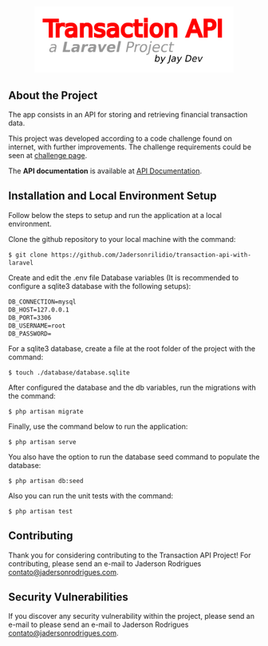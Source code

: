<p align="center"><a href="https://transaction-api-with-laravel.herokuapp.com/about" target="_blank"><img src="./resources/images/github-header-logo.png" width="400"></a></p>


## About the Project

The app consists in an API for storing and retrieving financial transaction data.

This project was developed according to a code challenge found on internet, with further improvements. The challenge requirements could be seen at [challenge page](https://transaction-api-with-laravel.herokuapp.com/challenge).

The **API documentation** is available at [API Documentation](https://transaction-api-with-laravel.herokuapp.com/api/documentation).


## Installation and Local Environment Setup

Follow below the steps to setup and run the application at a local environment.

Clone the github repository to your local machine with the command:

    $ git clone https://github.com/Jadersonrilidio/transaction-api-with-laravel

Create and edit the .env file Database variables (It is recommended to configure a sqlite3 database with the following setups):

    DB_CONNECTION=mysql
    DB_HOST=127.0.0.1
    DB_PORT=3306
    DB_USERNAME=root
    DB_PASSWORD=
    
For a sqlite3 database, create a file at the root folder of the project with the command:

    $ touch ./database/database.sqlite

After configured the database and the db variables, run the migrations with the command:

    $ php artisan migrate

Finally, use the command below to run the application:

    $ php artisan serve

You also have the option to run the database seed command to populate the database:

    $ php artisan db:seed

Also you can run the unit tests with the command:

    $ php artisan test


## Contributing

Thank you for considering contributing to the Transaction API Project! For contributing, please send an e-mail to Jaderson Rodrigues [contato@jadersonrodrigues.com](contato@jadersonrodrigues.com).


## Security Vulnerabilities

If you discover any security vulnerability within the project, please send an e-mail to please send an e-mail to Jaderson Rodrigues [contato@jadersonrodrigues.com](contato@jadersonrodrigues.com).
